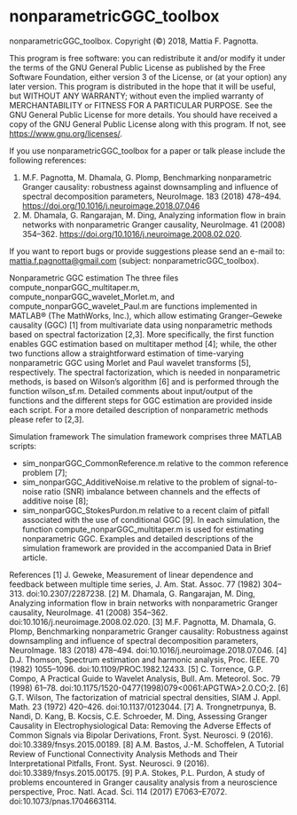 # nonparametricGGC_toolbox

nonparametricGGC_toolbox. Copyright (©) 2018, Mattia F. Pagnotta.

This program is free software: you can redistribute it and/or modify it under the terms of the GNU General Public License as published by the Free Software Foundation, either version 3 of the License, or (at your option) any later version.
This program is distributed in the hope that it will be useful, but WITHOUT ANY WARRANTY; without even the implied warranty of MERCHANTABILITY or FITNESS FOR A PARTICULAR PURPOSE.  See the GNU General Public License for more details.
You should have received a copy of the GNU General Public License along with this program.  If not, see <https://www.gnu.org/licenses/>.

If you use nonparametricGGC_toolbox for a paper or talk please include the following references:
1)	M.F. Pagnotta, M. Dhamala, G. Plomp, Benchmarking nonparametric Granger causality: robustness against downsampling and influence of spectral decomposition parameters, NeuroImage. 183 (2018) 478–494. https://doi.org/10.1016/j.neuroimage.2018.07.046
2)	M. Dhamala, G. Rangarajan, M. Ding, Analyzing information flow in brain networks with nonparametric Granger causality, NeuroImage. 41 (2008) 354–362. https://doi.org/10.1016/j.neuroimage.2008.02.020.

If you want to report bugs or provide suggestions please send an e-mail to:
mattia.f.pagnotta@gmail.com (subject: nonparametricGGC_toolbox).

Nonparametric GGC estimation
The three files compute_nonparGGC_multitaper.m, compute_nonparGGC_wavelet_Morlet.m, and compute_nonparGGC_wavelet_Paul.m are functions implemented in MATLAB® (The MathWorks, Inc.), which allow estimating Granger–Geweke causality (GGC) [1] from multivariate data using nonparametric methods based on spectral factorization [2,3]. More specifically, the first function enables GGC estimation based on multitaper method [4]; while, the other two functions allow a straightforward estimation of time-varying nonparametric GGC using Morlet and Paul wavelet transforms [5], respectively. The spectral factorization, which is needed in nonparametric methods, is based on Wilson’s algorithm [6] and is performed through the function wilson_sf.m. Detailed comments about input/output of the functions and the different steps for GGC estimation are provided inside each script. For a more detailed description of nonparametric methods please refer to [2,3].

Simulation framework
The simulation framework comprises three MATLAB scripts:
-	sim_nonparGGC_CommonReference.m relative to the common reference problem [7];
-	sim_nonparGGC_AdditiveNoise.m relative to the problem of signal-to-noise ratio (SNR) imbalance between channels and the effects of additive noise [8];
-	sim_nonparGGC_StokesPurdon.m relative to a recent claim of pitfall associated with the use of conditional GGC [9].
In each simulation, the function compute_nonparGGC_multitaper.m is used for estimating nonparametric GGC. Examples and detailed descriptions of the simulation framework are provided in the accompanied Data in Brief article.

References
[1]	J. Geweke, Measurement of linear dependence and feedback between multiple time series, J. Am. Stat. Assoc. 77 (1982) 304–313. doi:10.2307/2287238.
[2]	M. Dhamala, G. Rangarajan, M. Ding, Analyzing information flow in brain networks with nonparametric Granger causality, NeuroImage. 41 (2008) 354–362. doi:10.1016/j.neuroimage.2008.02.020.
[3]	M.F. Pagnotta, M. Dhamala, G. Plomp, Benchmarking nonparametric Granger causality: Robustness against downsampling and influence of spectral decomposition parameters, NeuroImage. 183 (2018) 478–494. doi:10.1016/j.neuroimage.2018.07.046.
[4]	D.J. Thomson, Spectrum estimation and harmonic analysis, Proc. IEEE. 70 (1982) 1055–1096. doi:10.1109/PROC.1982.12433.
[5]	C. Torrence, G.P. Compo, A Practical Guide to Wavelet Analysis, Bull. Am. Meteorol. Soc. 79 (1998) 61–78. doi:10.1175/1520-0477(1998)079<0061:APGTWA>2.0.CO;2.
[6]	G.T. Wilson, The factorization of matricial spectral densities, SIAM J. Appl. Math. 23 (1972) 420–426. doi:10.1137/0123044.
[7]	A. Trongnetrpunya, B. Nandi, D. Kang, B. Kocsis, C.E. Schroeder, M. Ding, Assessing Granger Causality in Electrophysiological Data: Removing the Adverse Effects of Common Signals via Bipolar Derivations, Front. Syst. Neurosci. 9 (2016). doi:10.3389/fnsys.2015.00189.
[8]	A.M. Bastos, J.-M. Schoffelen, A Tutorial Review of Functional Connectivity Analysis Methods and Their Interpretational Pitfalls, Front. Syst. Neurosci. 9 (2016). doi:10.3389/fnsys.2015.00175.
[9]	P.A. Stokes, P.L. Purdon, A study of problems encountered in Granger causality analysis from a neuroscience perspective, Proc. Natl. Acad. Sci. 114 (2017) E7063–E7072. doi:10.1073/pnas.1704663114.


